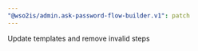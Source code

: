 ```yaml
---
"@wso2is/admin.ask-password-flow-builder.v1": patch
---
```


Update templates and remove invalid steps
